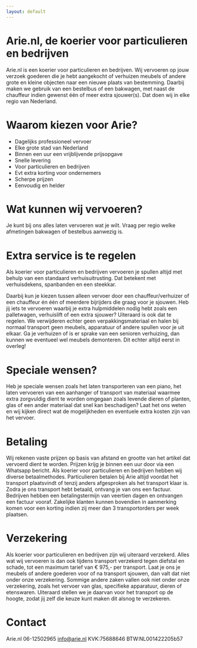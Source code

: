 ```yaml
---
layout: default
---
```


# Arie.nl, de koerier voor particulieren en bedrijven 

Arie.nl is een koerier voor particulieren en bedrijven. Wij vervoeren op jouw verzoek
goederen die je hebt aangekocht of verhuizen meubels of andere grote en kleine objecten
naar een nieuwe plaats van bestemming. Daarbij maken we gebruik van een bestelbus of
een bakwagen, met naast de chauffeur indien gewenst één of meer extra sjouwer(s). Dat
doen wij in elke regio van Nederland.

# Waarom kiezen voor Arie?

* Dagelijks professioneel vervoer
* Elke grote stad van Nederland
* Binnen een uur een vrijblijvende prijsopgave
* Snelle levering
* Voor particulieren en bedrijven
* Evt extra korting voor ondernemers 
* Scherpe prijzen
* Eenvoudig en helder

# Wat kunnen wij vervoeren? 

Je kunt bij ons alles laten vervoeren wat je wilt. Vraag per regio welke afmetingen bakwagen
of bestelbus aanwezig is.

# Extra service is te regelen

Als koerier voor particulieren en bedrijven vervoeren je spullen altijd met behulp van een
standaard verhuisuitrusting. Dat betekent met verhuisdekens, spanbanden en een steekkar.

Daarbij kun je kiezen tussen alleen vervoer door een chauffeur/verhuizer of een chauffeur én
één of meerdere bijrijders die graag voor je sjouwen. Heb jij iets te vervoeren waarbij je extra
hulpmiddelen nodig hebt zoals een palletwagen, verhuislift of een extra sjouwer? Uiteraard is
ook dat te regelen. We verwijderen echter geen verpakkingsmateriaal en halen bij normaal
transport geen meubels, apparatuur of andere spullen voor je uit elkaar. Ga je verhuizen of is
er sprake van een senioren verhuizing, dan kunnen we eventueel wel meubels demonteren.
Dit echter altijd eerst in overleg!  

# Speciale wensen? 

Heb je speciale wensen zoals het laten transporteren van een piano, het laten vervoeren van
een aanhanger of transport van materiaal waarmee extra zorgvuldig dient te worden
omgegaan zoals levende dieren of planten, glas of een ander materiaal dat snel kan
beschadigen? Laat het ons weten en wij kijken direct wat de mogelijkheden en eventuele
extra kosten zijn van het vervoer.  

# Betaling 

Wij rekenen vaste prijzen op basis van afstand en grootte van het artikel dat vervoerd dient
te worden. Prijzen krijg je binnen een uur door via een Whatsapp bericht. Als koerier voor
particulieren en bedrijven hebben wij diverse betaalmethodes. Particulieren betalen bij Arie
altijd voordat het transport plaatsvindt of tenzij anders afgesproken als het transport klaar is.
Zodra je ons transport hebt betaald, ontvang je van ons een factuur. Bedrijven hebben een
betalingstermijn van veertien dagen en ontvangen een factuur vooraf. Zakelijke klanten
kunnen bovendien in aanmerking komen voor een korting indien zij meer dan 3
transportorders per week plaatsen. 

# Verzekering

Als koerier voor particulieren en bedrijven zijn wij uiteraard verzekerd. Alles wat wij
vervoeren is dan ook tijdens transport verzekerd tegen diefstal en schade, tot een maximum
tarief van € 975,- per transport. Laat je ons je meubels of andere goederen voor of na
transport sjouwen, dan valt dat niet onder onze verzekering. Sommige andere zaken vallen
ook niet onder onze verzekering, zoals het vervoer van glas, specifieke apparatuur, dieren of
etenswaren. Uiteraard stellen we je daarvan voor het transport op de hoogte, zodat jij zelf die
keuze kunt maken dit alsnog te verzekeren. 

# Contact

Arie.nl
06-12502965
info@arie.nl
KVK:75688646
BTW:NL001422205b57 

